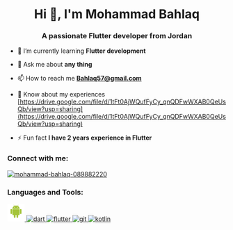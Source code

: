 <h1 align="center">Hi 👋, I'm Mohammad Bahlaq</h1>
<h3 align="center">A passionate Flutter developer from Jordan</h3>

- 🌱 I’m currently learning **Flutter development**

- 💬 Ask me about **any thing**

- 📫 How to reach me **Bahlaq57@gmail.com**

- 📄 Know about my experiences [https://drive.google.com/file/d/1tFt0AjWQufFyCy_qnQDFwWXAB0QeUsQb/view?usp=sharing](https://drive.google.com/file/d/1tFt0AjWQufFyCy_qnQDFwWXAB0QeUsQb/view?usp=sharing)

- ⚡ Fun fact **I have 2 years experience in Flutter**

<h3 align="left">Connect with me:</h3>
<p align="left">
<a href="https://linkedin.com/in/mohammad-bahlaq-089882220" target="blank"><img align="center" src="https://raw.githubusercontent.com/rahuldkjain/github-profile-readme-generator/master/src/images/icons/Social/linked-in-alt.svg" alt="mohammad-bahlaq-089882220" height="30" width="40" /></a>
</p>

<h3 align="left">Languages and Tools:</h3>
<p align="left"> <a href="https://developer.android.com" target="_blank" rel="noreferrer"> <img src="https://raw.githubusercontent.com/devicons/devicon/master/icons/android/android-original-wordmark.svg" alt="android" width="40" height="40"/> </a> <a href="https://dart.dev" target="_blank" rel="noreferrer"> <img src="https://www.vectorlogo.zone/logos/dartlang/dartlang-icon.svg" alt="dart" width="40" height="40"/> </a> <a href="https://flutter.dev" target="_blank" rel="noreferrer"> <img src="https://www.vectorlogo.zone/logos/flutterio/flutterio-icon.svg" alt="flutter" width="40" height="40"/> </a> <a href="https://git-scm.com/" target="_blank" rel="noreferrer"> <img src="https://www.vectorlogo.zone/logos/git-scm/git-scm-icon.svg" alt="git" width="40" height="40"/> </a> <a href="https://kotlinlang.org" target="_blank" rel="noreferrer"> <img src="https://www.vectorlogo.zone/logos/kotlinlang/kotlinlang-icon.svg" alt="kotlin" width="40" height="40"/> </a> </p>
